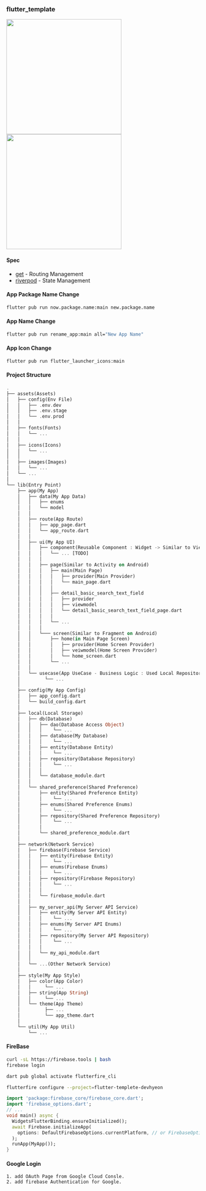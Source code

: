 ### flutter_template
<p align="left">
  <img src="https://github.com/DevHyeon0312/flutter_template/assets/122590623/7828f57d-e836-4bbd-a446-ff1077f40a23" width="300">
  <img src="https://github.com/DevHyeon0312/flutter_template/assets/122590623/505b4ed7-5fe7-446f-8020-3aedf9e959b1" width="300">
</p>

#### Spec
- [get](https://pub.dev/packages/get) - Routing Management
- [riverpod](https://pub.dev/packages/flutter_riverpod) - State Management


#### App Package Name Change
```bash
flutter pub run now.package.name:main new.package.name
```

#### App Name Change
```bash
flutter pub run rename_app:main all="New App Name"
```

#### App Icon Change
```bash
flutter pub run flutter_launcher_icons:main
```

#### Project Structure
```dart
.
├── assets(Assets)
│   ├── config(Env File)
│   │   ├── .env.dev
│   │   ├── .env.stage
│   │   └── .env.prod
│   │
│   ├── fonts(Fonts)
│   │   └── ...
│   │
│   ├── icons(Icons)
│   │   └── ...
│   │
│   ├── images(Images)
│   │   └── ...
│   └── ...
│
└── lib(Entry Point)
    ├── app(My App)
    │   ├── data(My App Data)
    │   │   ├── enums
    │   │   └── model
    │   │
    │   ├── route(App Route)
    │   │   ├── app_page.dart
    │   │   └── app_route.dart
    │   │
    │   ├── ui(My App UI)
    │   │   ├── component(Reusable Component : Widget -> Similar to View on Android)
    │   │   │   └── ... [TODO]
    │   │   │       
    │   │   ├── page(Similar to Activity on Android)
    │   │   │   ├── main(Main Page)
    │   │   │   │   ├── provider(Main Provider)
    │   │   │   │   └── main_page.dart
    │   │   │   │
    │   │   │   ├── detail_basic_search_text_field
    │   │   │   │   ├── provider
    │   │   │   │   ├── viewmodel
    │   │   │   │   └── detail_basic_search_text_field_page.dart
    │   │   │   │
    │   │   │   └── ...
    │   │   │   
    │   │   └─── screen(Similar to Fragment on Android)
    │   │       ├── home(in Main Page Screen)
    │   │       │   ├── provider(Home Screen Provider)
    │   │       │   ├── veiwmodel(Home Screen Provider)
    │   │       │   └── home_screen.dart
    │   │       └── ...
    │   │
    │   └── usecase(App UseCase - Business Logic : Used Local Repository & Network Repository)
    │         └── ...
    │
    ├── config(My App Config)
    │   ├── app_config.dart
    │   └── build_config.dart
    │
    ├── local(Local Storage)
    │   ├── db(Database)
    │   │   ├── dao(Database Access Object)
    │   │   │    └── ...
    │   │   ├── database(My Database)
    │   │   │    └── ...
    │   │   ├── entity(Database Entity)
    │   │   │    └── ...
    │   │   ├── repository(Database Repository)
    │   │   │    └── ...
    │   │   │
    │   │   └── database_module.dart
    │   │
    │   └── shared_preference(Shared Preference)
    │       ├── entity(Shared Preference Entity)
    │       │    └── ...
    │       ├── enums(Shared Preference Enums)
    │       │    └── ...
    │       ├── repository(Shared Preference Repository)
    │       │    └── ...
    │       │
    │       └── shared_preference_module.dart
    │
    ├── network(Network Service)
    │   ├── firebase(Firebase Service)
    │   │   ├── entity(Firebase Entity)
    │   │   │    └── ...
    │   │   ├── enums(Firebase Enums)
    │   │   │    └── ...
    │   │   ├── repository(Firebase Repository)
    │   │   │    └── ...
    │   │   │
    │   │   └── firebase_module.dart
    │   │
    │   ├── my_server_api(My Server API Service)
    │   │   ├── entity(My Server API Entity)
    │   │   │    └── ...
    │   │   ├── enums(My Server API Enums)
    │   │   │    └── ...
    │   │   ├── repository(My Server API Repository)
    │   │   │    └── ...
    │   │   │
    │   │   └── my_api_module.dart
    │   │
    │   └── ...(Other Network Service)
    │
    ├── style(My App Style)
    │   ├── color(App Color)
    │   │     └── ...
    │   ├── string(App String)
    │   │     └── ...
    │   └── theme(App Theme)
    │         ├── ...
    │         └── app_theme.dart
    │
    └── util(My App Util)
        └── ...
```


#### FireBase
```bash (terminal)
curl -sL https://firebase.tools | bash
firebase login
```
```bash (terminal)
dart pub global activate flutterfire_cli
```
```bash (project root)
flutterfire configure --project=flutter-templete-devhyeon
```

```dart
import 'package:firebase_core/firebase_core.dart';
import 'firebase_options.dart';
// ...
void main() async {
  WidgetsFlutterBinding.ensureInitialized();
  await Firebase.initializeApp(
    options: DefaultFirebaseOptions.currentPlatform, // or FirebaseOptions.firebaseOptions,
  );
  runApp(MyApp());
}
```

#### Google Login
```
1. add OAuth Page from Google Cloud Consle.
2. add firebase Authentication for Google.
```